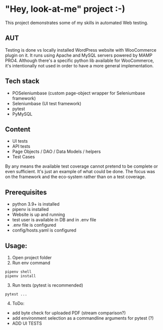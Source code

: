 # "Hey, look-at-me" project :-)
This project demonstrates some of my skills in automated Web testing.

## AUT
Testing is done vs locally installed WordPress website with WooCommerce plugin on it.
It runs using Apache and MySQL servers powered by MAMP PRO4.
Although there's a specific python lib available for WooCommerce, it's intentionally not used
in order to have a more general implementation.

## Tech stack
- POSeleniumbase (custom page-object wrapper for Seleniumbase framework)
- Seleniumbase (UI test framework)
- pytest
- PyMySQL

## Content
- UI tests
- API tests
- Page Objects / DAO / Data Models / helpers
- Test Cases

By any means the available test coverage cannot pretend to be complete or even sufficient.
It's just an example of what could be done.
The focus was on the framework and the eco-system rather than on a test coverage.

## Prerequisites
- python 3.9+ is installed
- pipenv is installed
- Website is up and running
- test user is available in DB and in .env file
- .env file is configured
- config/hosts.yaml is configured

## Usage:
1. Open project folder
2. Run env command
```console
pipenv shell
pipenv install
```
3. Run tests (pytest is recommended)
```console
pytest ...
```
4. ToDo:
- add byte check for uploaded PDF (stream comparison?)
- add environment selection as a commandline arguments for pytest (?)
- ADD UI TESTS
